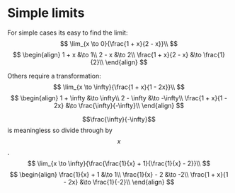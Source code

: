 # Simple limits

For simple cases its easy to find the limit:
$$
\lim_{x \to 0}{\frac{1 + x}{2 - x}}\\
$$$$
\begin{align}
1 + x &\to 1\\
2 - x &\to 2\\
\frac{1 + x}{2 - x} &\to \frac{1}{2}\\
\end{align}
$$

Others require a transformation:
$$
\lim_{x \to \infty}{\frac{1 + x}{1 - 2x}}\\
$$$$
\begin{align}
1 + \infty &\to \infty\\
2 - \infty &\to -\infty\\
\frac{1 + x}{1 - 2x} &\to \frac{\infty}{-\infty}\\
\end{align}
$$

$$\frac{\infty}{-\infty}$$ is meaningless so divide through by $$x$$.
$$
\lim_{x \to \infty}{\frac{\frac{1}{x} + 1}{\frac{1}{x} - 2}}\\
$$$$
\begin{align}
\frac{1}{x} + 1 &\to 1\\
\frac{1}{x} - 2 &\to -2\\
\frac{1 + x}{1 - 2x} &\to \frac{1}{-2}\\
\end{align}
$$

